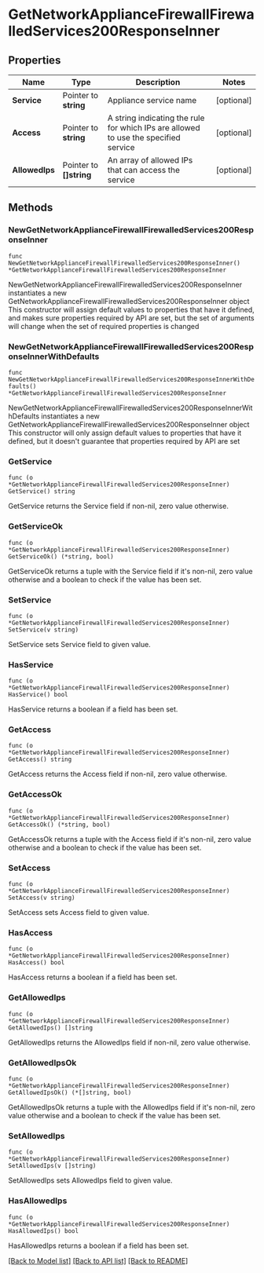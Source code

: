 # GetNetworkApplianceFirewallFirewalledServices200ResponseInner

## Properties

Name | Type | Description | Notes
------------ | ------------- | ------------- | -------------
**Service** | Pointer to **string** | Appliance service name | [optional] 
**Access** | Pointer to **string** | A string indicating the rule for which IPs are allowed to use the specified service | [optional] 
**AllowedIps** | Pointer to **[]string** | An array of allowed IPs that can access the service | [optional] 

## Methods

### NewGetNetworkApplianceFirewallFirewalledServices200ResponseInner

`func NewGetNetworkApplianceFirewallFirewalledServices200ResponseInner() *GetNetworkApplianceFirewallFirewalledServices200ResponseInner`

NewGetNetworkApplianceFirewallFirewalledServices200ResponseInner instantiates a new GetNetworkApplianceFirewallFirewalledServices200ResponseInner object
This constructor will assign default values to properties that have it defined,
and makes sure properties required by API are set, but the set of arguments
will change when the set of required properties is changed

### NewGetNetworkApplianceFirewallFirewalledServices200ResponseInnerWithDefaults

`func NewGetNetworkApplianceFirewallFirewalledServices200ResponseInnerWithDefaults() *GetNetworkApplianceFirewallFirewalledServices200ResponseInner`

NewGetNetworkApplianceFirewallFirewalledServices200ResponseInnerWithDefaults instantiates a new GetNetworkApplianceFirewallFirewalledServices200ResponseInner object
This constructor will only assign default values to properties that have it defined,
but it doesn't guarantee that properties required by API are set

### GetService

`func (o *GetNetworkApplianceFirewallFirewalledServices200ResponseInner) GetService() string`

GetService returns the Service field if non-nil, zero value otherwise.

### GetServiceOk

`func (o *GetNetworkApplianceFirewallFirewalledServices200ResponseInner) GetServiceOk() (*string, bool)`

GetServiceOk returns a tuple with the Service field if it's non-nil, zero value otherwise
and a boolean to check if the value has been set.

### SetService

`func (o *GetNetworkApplianceFirewallFirewalledServices200ResponseInner) SetService(v string)`

SetService sets Service field to given value.

### HasService

`func (o *GetNetworkApplianceFirewallFirewalledServices200ResponseInner) HasService() bool`

HasService returns a boolean if a field has been set.

### GetAccess

`func (o *GetNetworkApplianceFirewallFirewalledServices200ResponseInner) GetAccess() string`

GetAccess returns the Access field if non-nil, zero value otherwise.

### GetAccessOk

`func (o *GetNetworkApplianceFirewallFirewalledServices200ResponseInner) GetAccessOk() (*string, bool)`

GetAccessOk returns a tuple with the Access field if it's non-nil, zero value otherwise
and a boolean to check if the value has been set.

### SetAccess

`func (o *GetNetworkApplianceFirewallFirewalledServices200ResponseInner) SetAccess(v string)`

SetAccess sets Access field to given value.

### HasAccess

`func (o *GetNetworkApplianceFirewallFirewalledServices200ResponseInner) HasAccess() bool`

HasAccess returns a boolean if a field has been set.

### GetAllowedIps

`func (o *GetNetworkApplianceFirewallFirewalledServices200ResponseInner) GetAllowedIps() []string`

GetAllowedIps returns the AllowedIps field if non-nil, zero value otherwise.

### GetAllowedIpsOk

`func (o *GetNetworkApplianceFirewallFirewalledServices200ResponseInner) GetAllowedIpsOk() (*[]string, bool)`

GetAllowedIpsOk returns a tuple with the AllowedIps field if it's non-nil, zero value otherwise
and a boolean to check if the value has been set.

### SetAllowedIps

`func (o *GetNetworkApplianceFirewallFirewalledServices200ResponseInner) SetAllowedIps(v []string)`

SetAllowedIps sets AllowedIps field to given value.

### HasAllowedIps

`func (o *GetNetworkApplianceFirewallFirewalledServices200ResponseInner) HasAllowedIps() bool`

HasAllowedIps returns a boolean if a field has been set.


[[Back to Model list]](../README.md#documentation-for-models) [[Back to API list]](../README.md#documentation-for-api-endpoints) [[Back to README]](../README.md)


